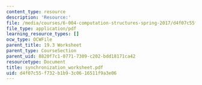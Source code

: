```yaml
---
content_type: resource
description: 'Resource:'
file: /media/courses/6-004-computation-structures-spring-2017/d4f07c55f732b1b93c0616511f9a3e06_synchronization_worksheet.pdf
file_type: application/pdf
learning_resource_types: []
ocw_type: OCWFile
parent_title: 19.3 Worksheet
parent_type: CourseSection
parent_uid: 8820f7c1-0771-7309-c202-bdd18171ca42
resourcetype: Document
title: synchronization_worksheet.pdf
uid: d4f07c55-f732-b1b9-3c06-16511f9a3e06
---
```

